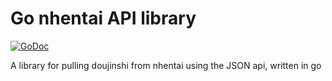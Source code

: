 # Go nhentai API library

[![GoDoc](https://godoc.org/github.com/Xnopyt/nhentai-go?status.svg)](https://godoc.org/github.com/Xnopyt/nhentai-go)

A library for pulling doujinshi from nhentai using the JSON api, written in go
